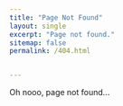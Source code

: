 ```yaml
---
title: "Page Not Found"
layout: single
excerpt: "Page not found."
sitemap: false
permalink: /404.html


---
```


Oh nooo, page not found... 

<script type="text/javascript">
  var GOOG_FIXURL_LANG = 'en';
  var GOOG_FIXURL_SITE = '{{ site.url }}'
</script>
<script type="text/javascript"
  src="//linkhelp.clients.google.com/tbproxy/lh/wm/fixurl.js">
</script>
